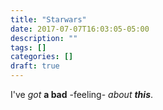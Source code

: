 ```yaml
---
title: "Starwars"
date: 2017-07-07T16:03:05-05:00
description: ""
tags: []
categories: []
draft: true
---
```


I've *got* **a bad** -feeling- _about_ ***this***.